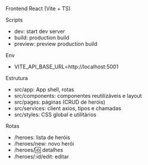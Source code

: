Frontend React (Vite + TS)

Scripts

- dev: start dev server
- build: production build
- preview: preview production build

Env

- VITE_API_BASE_URL=http://localhost:5001

Estrutura

- src/app: App shell, rotas
- src/components: componentes reutilizáveis e layout
- src/pages: páginas (CRUD de heróis)
- src/services: client axios, tipos e chamadas
- src/styles: CSS global e utilitários

Rotas

- /heroes: lista de heróis
- /heroes/new: novo herói
- /heroes/:id: detalhes
- /heroes/:id/edit: editar
